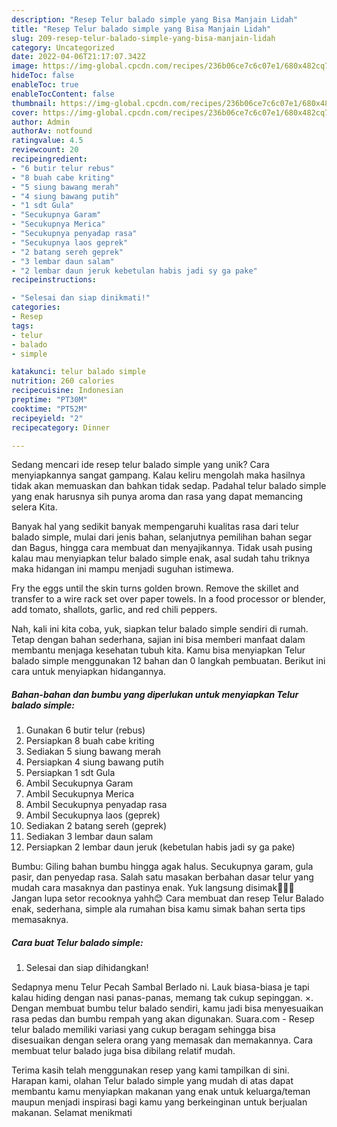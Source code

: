 ```yaml
---
description: "Resep Telur balado simple yang Bisa Manjain Lidah"
title: "Resep Telur balado simple yang Bisa Manjain Lidah"
slug: 209-resep-telur-balado-simple-yang-bisa-manjain-lidah
category: Uncategorized
date: 2022-04-06T21:17:07.342Z
image: https://img-global.cpcdn.com/recipes/236b06ce7c6c07e1/680x482cq70/telur-balado-simple-foto-resep-utama.jpg
hideToc: false
enableToc: true
enableTocContent: false
thumbnail: https://img-global.cpcdn.com/recipes/236b06ce7c6c07e1/680x482cq70/telur-balado-simple-foto-resep-utama.jpg
cover: https://img-global.cpcdn.com/recipes/236b06ce7c6c07e1/680x482cq70/telur-balado-simple-foto-resep-utama.jpg
author: Admin
authorAv: notfound
ratingvalue: 4.5
reviewcount: 20
recipeingredient:
- "6 butir telur rebus"
- "8 buah cabe kriting"
- "5 siung bawang merah"
- "4 siung bawang putih"
- "1 sdt Gula"
- "Secukupnya Garam"
- "Secukupnya Merica"
- "Secukupnya penyadap rasa"
- "Secukupnya laos geprek"
- "2 batang sereh geprek"
- "3 lembar daun salam"
- "2 lembar daun jeruk kebetulan habis jadi sy ga pake"
recipeinstructions:

- "Selesai dan siap dinikmati!"
categories:
- Resep
tags:
- telur
- balado
- simple

katakunci: telur balado simple 
nutrition: 260 calories
recipecuisine: Indonesian
preptime: "PT30M"
cooktime: "PT52M"
recipeyield: "2"
recipecategory: Dinner

---
```





Sedang mencari ide resep telur balado simple yang unik? Cara menyiapkannya sangat gampang. Kalau keliru mengolah maka hasilnya tidak akan memuaskan dan bahkan tidak sedap. Padahal telur balado simple yang enak harusnya sih punya aroma dan rasa yang dapat memancing selera Kita.





Banyak hal yang sedikit banyak mempengaruhi kualitas rasa dari telur balado simple, mulai dari jenis bahan, selanjutnya pemilihan bahan segar dan Bagus, hingga cara membuat dan menyajikannya. Tidak usah pusing kalau mau menyiapkan telur balado simple enak,      asal sudah tahu triknya maka hidangan ini mampu menjadi suguhan istimewa.














Fry the eggs until the skin turns golden brown. Remove the skillet and transfer to a wire rack set over paper towels. In a food processor or blender, add tomato, shallots, garlic, and red chili peppers.






Nah, kali ini kita coba, yuk, siapkan telur balado simple sendiri di rumah. Tetap dengan bahan sederhana, sajian ini bisa memberi manfaat dalam membantu menjaga kesehatan tubuh kita. Kamu bisa menyiapkan Telur balado simple menggunakan 12 bahan dan 0 langkah pembuatan. Berikut ini cara untuk menyiapkan hidangannya.

<!--inarticleads1-->

##### Bahan-bahan dan bumbu yang diperlukan untuk menyiapkan Telur balado simple:

1. Gunakan 6 butir telur (rebus)
1. Persiapkan 8 buah cabe kriting
1. Sediakan 5 siung bawang merah
1. Persiapkan 4 siung bawang putih
1. Persiapkan 1 sdt Gula
1. Ambil Secukupnya Garam
1. Ambil Secukupnya Merica
1. Ambil Secukupnya penyadap rasa
1. Ambil Secukupnya laos (geprek)
1. Sediakan 2 batang sereh (geprek)
1. Sediakan 3 lembar daun salam
1. Persiapkan 2 lembar daun jeruk (kebetulan habis jadi sy ga pake)


Bumbu: Giling bahan bumbu hingga agak halus. Secukupnya garam, gula pasir, dan penyedap rasa. Salah satu masakan berbahan dasar telur yang mudah cara masaknya dan pastinya enak. Yuk langsung disimak🙆🏻‍♀️ Jangan lupa setor recooknya yahh😊 Cara membuat dan resep Telur Balado enak, sederhana, simple ala rumahan bisa kamu simak bahan serta tips memasaknya. 

<!--inarticleads2-->

##### Cara buat Telur balado simple:


1. Selesai dan siap dihidangkan!

Sedapnya menu Telur Pecah Sambal Berlado ni. Lauk biasa-biasa je tapi kalau hiding dengan nasi panas-panas, memang tak cukup sepinggan. ×. Dengan membuat bumbu telur balado sendiri, kamu jadi bisa menyesuaikan rasa pedas dan bumbu rempah yang akan digunakan. Suara.com - Resep telur balado memiliki variasi yang cukup beragam sehingga bisa disesuaikan dengan selera orang yang memasak dan memakannya. Cara membuat telur balado juga bisa dibilang relatif mudah. 

Terima kasih telah menggunakan resep yang kami tampilkan di sini. Harapan kami, olahan Telur balado simple yang mudah di atas dapat membantu kamu menyiapkan makanan yang enak untuk keluarga/teman maupun menjadi inspirasi bagi kamu yang berkeinginan untuk berjualan makanan. Selamat menikmati

